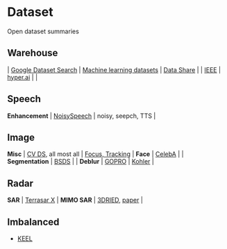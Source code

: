 # Dataset
Open dataset summaries

## Warehouse

| [Google Dataset Search](https://datasetsearch.research.google.com/) | [Machine learning datasets](https://www.datasetlist.com/) | [Data Share](https://datashare.is.ed.ac.uk/) |
| [IEEE](https://ieee-dataport.org/datasets)  | [hyper.ai](https://hyper.ai/datasets)   |        |


## Speech

**Enhancement** | [NoisySpeech](https://datashare.is.ed.ac.uk/handle/10283/2791) | noisy, seepch, TTS | 


## Image


**Misc** | [CV DS](https://github.com/wangqingbaidu/Dr.Sure), all most all | [Focus, Tracking](https://dvl.in.tum.de/datasets/)  |
**Face** | [CelebA](http://mmlab.ie.cuhk.edu.hk/projects/CelebA.html) |  |
**Segmentation** | [BSDS](https://www2.eecs.berkeley.edu/Research/Projects/CS/vision/bsds/) |  |
**Deblur** | [GOPRO](https://seungjunnah.github.io/Datasets/gopro) | [Kohler](http://webdav.is.mpg.de/pixel/benchmark4camerashake/) |

## Radar

**SAR** | [Terrasar X](https://terrasar-x-archive.terrasar.com/) |
**MIMO SAR** | [3DRIED](https://github.com/zzzc1n/3DRIED), [paper](https://www.mdpi.com/2072-4292/13/17/3366) |


## Imbalanced

- [KEEL](https://sci2s.ugr.es/keel/imbalanced.php)

 
